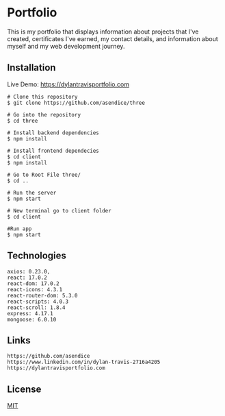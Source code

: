 # Portfolio

This is my portfolio that displays information about projects that I've created, certificates I've earned, 
my contact details, and information about myself and my web development journey.


## Installation

Live Demo:
https://dylantravisportfolio.com

```
# Clone this repository
$ git clone https://github.com/asendice/three

# Go into the repository
$ cd three

# Install backend dependencies
$ npm install

# Install frontend dependecies
$ cd client
$ npm install

# Go to Root File three/
$ cd ..

# Run the server
$ npm start

# New terminal go to client folder
$ cd client

#Run app
$ npm start
```

## Technologies

```Project is created with
axios: 0.23.0,
react: 17.0.2
react-dom: 17.0.2
react-icons: 4.3.1
react-router-dom: 5.3.0
react-scripts: 4.0.3
react-scroll: 1.8.4
express: 4.17.1
mongoose: 6.0.10
```
## Links 
```
https://github.com/asendice
https://www.linkedin.com/in/dylan-travis-2716a4205
https://dylantravisportfolio.com
```
## License
[MIT](https://github.com/asendice/three/blob/main/README.md)